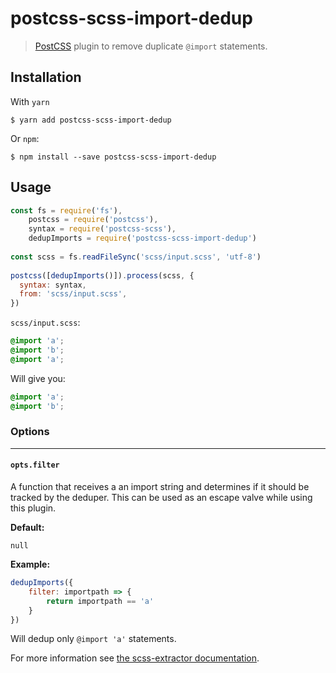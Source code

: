 # postcss-scss-import-dedup

> [PostCSS](https://github.com/postcss/postcss) plugin to remove duplicate `@import` statements.

## Installation

With `yarn`

```
$ yarn add postcss-scss-import-dedup
```

Or `npm`:

```
$ npm install --save postcss-scss-import-dedup
```

## Usage

```js
const fs = require('fs'),
	postcss = require('postcss'),
	syntax = require('postcss-scss'),
	dedupImports = require('postcss-scss-import-dedup')
	
const scss = fs.readFileSync('scss/input.scss', 'utf-8')
	
postcss([dedupImports()]).process(scss, {
  syntax: syntax,
  from: 'scss/input.scss',
})
```

`scss/input.scss`:

```css
@import 'a';
@import 'b';
@import 'a';
```

Will give you:

```css
@import 'a';
@import 'b';
```

### Options

-----------------------------
#### `opts.filter `

A function that receives a an import string and determines if it should be tracked by the deduper. This can be used as an escape valve while using this plugin.

**Default:**

`null`

**Example:**

```js
dedupImports({
	filter: importpath => {
		return importpath == 'a'
	}
})
```

Will dedup only `@import 'a'` statements.

For more information see [the scss-extractor documentation](https://github.com/christophersmith262/scss-extractor).
